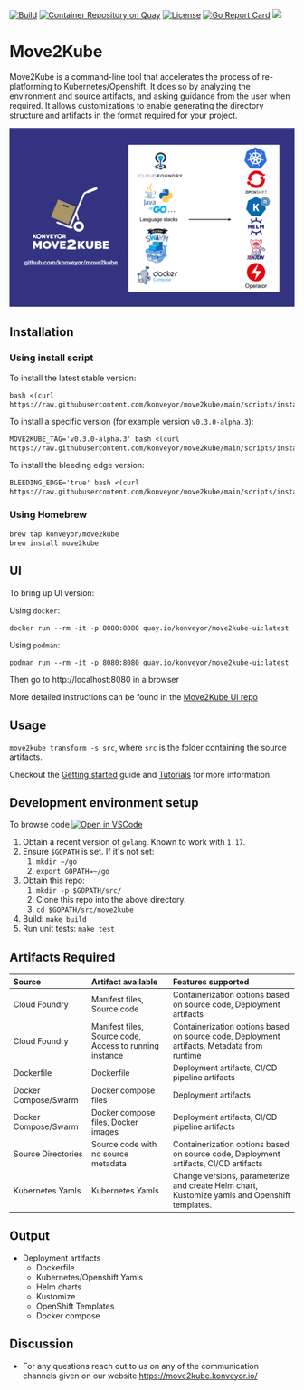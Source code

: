[![Build](https://github.com/konveyor/move2kube/workflows/Build/badge.svg "Github Actions")](https://github.com/konveyor/move2kube/actions?query=workflow%3ABuild)
[![Container Repository on Quay](https://quay.io/repository/konveyor/move2kube/status "Container Repository on Quay")](https://quay.io/repository/konveyor/move2kube)
[![License](https://img.shields.io/:license-apache-blue.svg)](https://www.apache.org/licenses/LICENSE-2.0.html)
[![Go Report Card](https://goreportcard.com/badge/github.com/konveyor/move2kube)](https://goreportcard.com/report/github.com/konveyor/move2kube)
[<img src="https://img.shields.io/badge/slack-konveyor/move2kube-green.svg?logo=slack">](https://kubernetes.slack.com/archives/CR85S82A2)

# Move2Kube

Move2Kube is a command-line tool that accelerates the process of re-platforming to Kubernetes/Openshift. It does so by analyzing the environment and source artifacts, and asking guidance from the user when required. It allows customizations to enable generating the directory structure and artifacts in the format required for your project.

![Usage](./imgs/overview.png)

## Installation

### Using install script

To install the latest stable version:

```shell
bash <(curl https://raw.githubusercontent.com/konveyor/move2kube/main/scripts/install.sh)
```

To install a specific version (for example version `v0.3.0-alpha.3`):

```shell
MOVE2KUBE_TAG='v0.3.0-alpha.3' bash <(curl https://raw.githubusercontent.com/konveyor/move2kube/main/scripts/install.sh)
```

To install the bleeding edge version:

```shell
BLEEDING_EDGE='true' bash <(curl https://raw.githubusercontent.com/konveyor/move2kube/main/scripts/install.sh)
```

### Using Homebrew

```shell
brew tap konveyor/move2kube
brew install move2kube
```

## UI

To bring up UI version:

Using `docker`:

```shell
docker run --rm -it -p 8080:8080 quay.io/konveyor/move2kube-ui:latest
```

Using `podman`:

```shell
podman run --rm -it -p 8080:8080 quay.io/konveyor/move2kube-ui:latest
```

Then go to http://localhost:8080 in a browser

More detailed instructions can be found in the [Move2Kube UI repo](https://github.com/konveyor/move2kube-ui#starting-the-ui)

## Usage

`move2kube transform -s src`, where `src` is the folder containing the source artifacts.

Checkout the [Getting started](https://move2kube.konveyor.io/docs/getting-started) guide and [Tutorials](https://move2kube.konveyor.io/docs/tutorial) for more information.

## Development environment setup

To browse code [![Open in VSCode](https://open.vscode.dev/badges/open-in-vscode.svg)](https://open.vscode.dev/konveyor/move2kube)

1. Obtain a recent version of `golang`. Known to work with `1.17`.
1. Ensure `$GOPATH` is set. If it's not set:
   1. `mkdir ~/go`
   1. `export GOPATH=~/go`
1. Obtain this repo:
   1. `mkdir -p $GOPATH/src/`
   1. Clone this repo into the above directory.
   1. `cd $GOPATH/src/move2kube`
1. Build: `make build`
1. Run unit tests: `make test`

## Artifacts Required

| Source | Artifact available | Features supported |
|:-------|:-------------------|:-------------------|
| Cloud Foundry | Manifest files, Source code | Containerization options based on source code, Deployment artifacts |
| Cloud Foundry | Manifest files, Source code, Access to running instance | Containerization options based on source code, Deployment artifacts, Metadata from runtime |
| Dockerfile | Dockerfile | Deployment artifacts, CI/CD pipeline artifacts |
| Docker Compose/Swarm | Docker compose files | Deployment artifacts |
| Docker Compose/Swarm | Docker compose files, Docker images | Deployment artifacts, CI/CD pipeline artifacts |
| Source Directories | Source code with no source metadata |  Containerization options based on source code, Deployment artifacts, CI/CD artifacts |
| Kubernetes Yamls | Kubernetes Yamls | Change versions, parameterize and create Helm chart, Kustomize yamls and Openshift templates. |

## Output

* Deployment artifacts
  * Dockerfile
  * Kubernetes/Openshift Yamls
  * Helm charts
  * Kustomize
  * OpenShift Templates
  * Docker compose

## Discussion

* For any questions reach out to us on any of the communication channels given on our website https://move2kube.konveyor.io/
